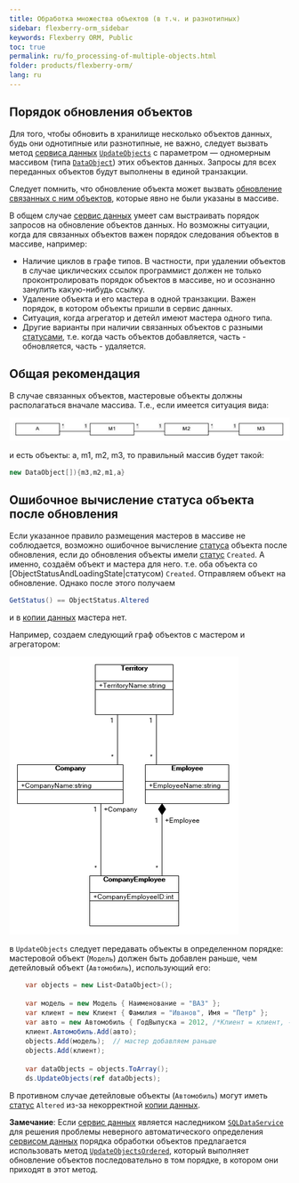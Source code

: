 ```yaml
---
title: Обработка множества объектов (в т.ч. и разнотипных)
sidebar: flexberry-orm_sidebar
keywords: Flexberry ORM, Public
toc: true
permalink: ru/fo_processing-of-multiple-objects.html
folder: products/flexberry-orm/
lang: ru
---
```


## Порядок обновления объектов

Для того, чтобы обновить в хранилище несколько объектов данных, будь они однотипные или разнотипные, не важно, следует вызвать метод [сервиса данных](fo_data-service.html) [`UpdateObjects`](fo_data-service.html) с параметром — одномерным массивом (типа [`DataObject`](fo_data-object.html)) этих объектов данных. Запросы для всех переданных объектов будут выполнены в единой транзакции.

Следует помнить, что обновление объекта может вызвать [обновление связанных с ним объектов](fo_update-related-objects.html), которые явно не были указаны в массиве.

В общем случае [сервис данных](fo_data-service.html) умеет сам выстраивать порядок запросов на обновление объектов данных. Но возможны ситуации, когда для связанных объектов важен порядок следования объектов в массиве, например:

* Наличие циклов в графе типов.
В частности, при удалении объектов в случае циклических ссылок программист должен не только проконтролировать порядок объектов в массиве, но и осознанно занулить какую-нибудь ссылку.
* Удаление объекта и его мастера в одной транзакции.
Важен порядок, в котором объекты пришли в сервис данных. 
* Ситуация, когда агрегатор и детейл имеют мастера одного типа. 
* Другие варианты при наличии связанных объектов с разными [статусами](fo_object-status-and-loading-state.html), т.е. когда часть объектов добавляется, часть - обновляется, часть - удаляется.

## Общая рекомендация

В случае связанных объектов, мастеровые объекты должны располагаться вначале массива. Т.е., если имеется ситуация вида:

![](/images/pages/products/flexberry-orm/tutorial-programmer-casseberry/primer-7.jpg)

и есть объекты: a, m1, m2, m3, то правильный массив будет такой: 

```csharp
new DataObject[]){m3,m2,m1,a}
```

## Ошибочное вычисление статуса объекта после обновления

Если указанное правило размещения мастеров в массиве не соблюдается, возможно ошибочное вычисление [статуса](fo_object-status-and-loading-state.html) объекта после обновления, если до обновления объекты имели [статус](fo_object-status-and-loading-state.html) `Сreated`. 
А именно, создаём объект и мастера для него. т.е. оба объекта со [ObjectStatusAndLoadingState|статусом) `Сreated`. Отправляем объект на обновление. Однако после этого получаем 

```csharp
GetStatus() == ObjectStatus.Altered 
```
 и в [копии данных](fo_data-object-copy.html) мастера нет.

Например, создаем следующий граф объектов с мастером и агрегатором:

![](/images/pages/products/flexberry-aspnet/aspnet/model.png)

в `UpdateObjects` следует передавать объекты в определенном порядке: мастеровой объект (`Модель`) должен быть добавлен раньше, чем детейловый объект (`Автомобиль`), использующий его:

```csharp
    var objects = new List<DataObject>();

    var модель = new Модель { Наименование = "ВАЗ" };
    var клиент = new Клиент { Фамилия = "Иванов", Имя = "Петр" };
    var авто = new Автомобиль { ГодВыпуска = 2012, /*Клиент = клиент, - агрегатор проставится автоматически*/ Модель = модель };
    клиент.Автомобиль.Add(авто);
    objects.Add(модель);  // мастер добавляем раньше
    objects.Add(клиент);

    var dataObjects = objects.ToArray();
    ds.UpdateObjects(ref dataObjects);
```

В противном случае детейловые объекты (`Автомобиль`) могут иметь [статус](fo_object-status-and-loading-state.html) `Altered` из-за некорректной [копии данных](fo_data-object-copy.html).


__Замечание__:  Если [сервис данных](fo_data-service.html) является наследником [`SQLDataService`](fo_sql-data-service.html) для решения проблемы неверного автоматического определения [сервисом данных](fo_data-service.html) порядка обработки объектов предлагается использовать метод [`UpdateObjectsOrdered`](fo_sql-data-service.html), который выполняет обновление объектов последовательно в том порядке, в котором они приходят в этот метод.

